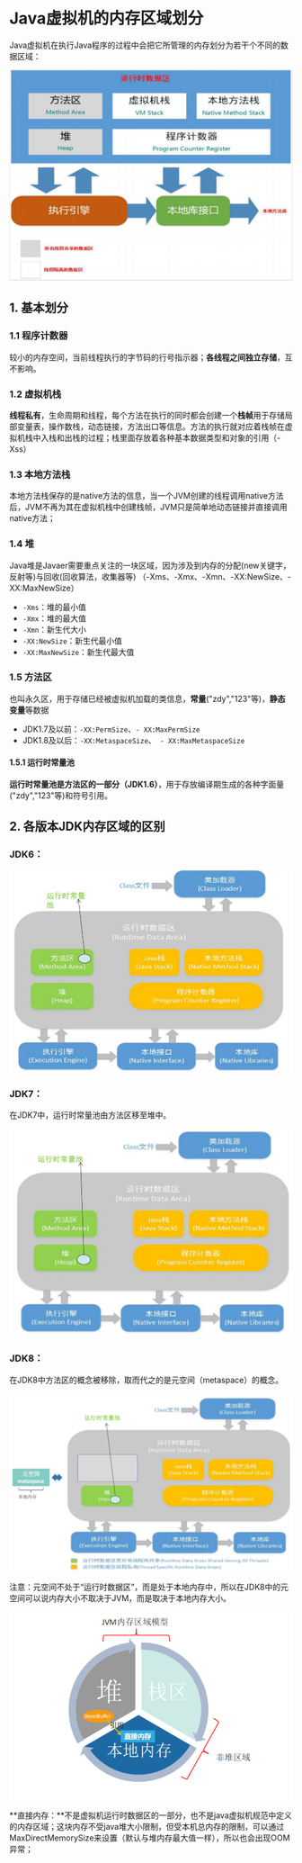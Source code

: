# Java虚拟机的内存区域划分

Java虚拟机在执行Java程序的过程中会把它所管理的内存划分为若干个不同的数据区域：

![](../images/1.png)

## 1. 基本划分

### 1.1 程序计数器

较小的内存空间，当前线程执行的字节码的行号指示器；**各线程之间独立存储**，互不影响。

### 1.2 虚拟机栈

**线程私有**，生命周期和线程，每个方法在执行的同时都会创建一个**栈帧**用于存储局部变量表，操作数栈，动态链接，方法出口等信息。方法的执行就对应着栈帧在虚拟机栈中入栈和出栈的过程；栈里面存放着各种基本数据类型和对象的引用（-Xss） 

### 1.3 本地方法栈

本地方法栈保存的是native方法的信息，当一个JVM创建的线程调用native方法后，JVM不再为其在虚拟机栈中创建栈帧，JVM只是简单地动态链接并直接调用native方法；

### 1.4 堆

Java堆是Javaer需要重点关注的一块区域，因为涉及到内存的分配(new关键字，反射等)与回收(回收算法，收集器等) （-Xms、-Xmx、-Xmn、-XX:NewSize、-XX:MaxNewSize）

- `-Xms`：堆的最小值
- `-Xmx`：堆的最大值
- `-Xmn`：新生代大小
- `-XX:NewSize`：新生代最小值
- `-XX:MaxNewSize`：新生代最大值

### 1.5 方法区

也叫永久区，用于存储已经被虚拟机加载的类信息，**常量**("zdy","123"等)，**静态变量**等数据

- JDK1.7及以前：`-XX:PermSize`、`- XX:MaxPermSize`
- JDK1.8及以后：`-XX:MetaspaceSize`、` - XX:MaxMetaspaceSize`

#### 1.5.1 运行时常量池

**运行时常量池是方法区的一部分（JDK1.6）**，用于存放编译期生成的各种字面量("zdy","123"等)和符号引用。



## 2. 各版本JDK内存区域的区别

### JDK6：

![](../images/2.png)

### JDK7：

在JDK7中，运行时常量池由方法区移至堆中。

![](../images/3.png)

### JDK8：

在JDK8中方法区的概念被移除，取而代之的是元空间（metaspace）的概念。

![](../images/4.png)

注意：元空间不处于“运行时数据区”，而是处于本地内存中，所以在JDK8中的元空间可以说内存大小不取决于JVM，而是取决于本地内存大小。

![](../images/10.png)

**直接内存：**不是虚拟机运行时数据区的一部分，也不是java虚拟机规范中定义的内存区域；这块内存不受java堆大小限制，但受本机总内存的限制，可以通过MaxDirectMemorySize来设置（默认与堆内存最大值一样），所以也会出现OOM异常；